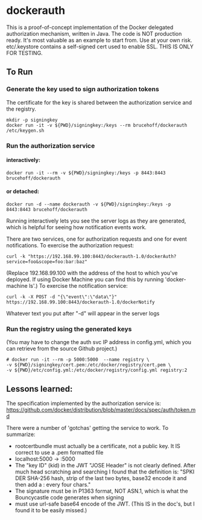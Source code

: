 # dockerauth
This is a proof-of-concept implementation of the Docker delegated authorization mechanism, written in Java.  The code is NOT production ready.  It's most valuable as an example to start from.   Use at your own risk.  etc/.keystore contains a self-signed cert used to enable SSL.  THIS IS ONLY FOR TESTING.


## To Run
### Generate the key used to sign authorization tokens
The certificate for the key is shared between the authorization service and the registry.
```
mkdir -p signingkey
docker run -it -v ${PWD}/signingkey:/keys --rm brucehoff/dockerauth /etc/keygen.sh
```
### Run the authorization service
#### interactively:
```
docker run -it --rm -v ${PWD}/signingkey:/keys -p 8443:8443 brucehoff/dockerauth
```
#### or detached:
```
docker run -d --name dockerauth -v ${PWD}/signingkey:/keys -p 8443:8443 brucehoff/dockerauth
```
Running interactively lets you see the server logs as they are generated, which is helpful for seeing how notification events work.

There are two services, one for authorization requests and one for event notifications. 
To exercise the authorization request:
```
curl -k "https://192.168.99.100:8443/dockerauth-1.0/dockerAuth?service=foo&scope=foo:bar:baz"
```
(Replace 192.168.99.100 with the address of the host to which you've deployed.  If using Docker Machine 
you can find this by running 'docker-machine ls'.)
To exercise the notification service:
```
curl -k -X POST -d "{\"event\":\"data\"}" https://192.168.99.100:8443/dockerauth-1.0/dockerNotify
```
Whatever text you put after "-d" will appear in the server logs

### Run the registry using the generated keys
(You may have to change the auth svc IP address in config.yml, which you can retrieve from the source Github project.)
```
# docker run -it --rm -p 5000:5000  --name registry \
-v ${PWD}/signingkey/cert.pem:/etc/docker/registry/cert.pem \
-v ${PWD}/etc/config.yml:/etc/docker/registry/config.yml registry:2 
```



## Lessons learned:
The specification implemented by the authorization service is:
https://github.com/docker/distribution/blob/master/docs/spec/auth/token.md

There were a number of 'gotchas' getting the service to work.  To summarize:
- rootcertbundle must actually be a certificate, not a public key.  It IS correct to use a .pem formatted file
- localhost:5000 -> :5000
- The "key ID" (kid) in the JWT "JOSE Header" is not clearly defined.  After much head scratching and searching I found that the definition is: "SPKI DER SHA-256 hash, strip of the last two bytes, base32 encode it and then add a : every four chars."
- The signature must be in P1363 format, NOT ASN.1, which is what the Bouncycastle code generates when signing
- must use url-safe base64 encode of the JWT.  (This IS in the doc's, but I found it to be easily missed.)

